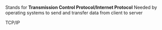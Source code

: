 Stands for **Transmission Control Protocol/Internet Protocol**
Needed by operating systems to send and transfer data from client to server

TCP/IP
